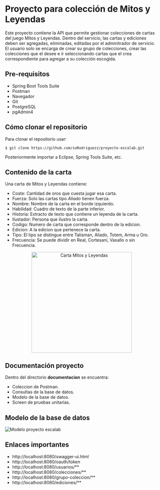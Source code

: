 # Proyecto para colección de Mitos y Leyendas

Este proyecto contiene la API que permite gestionar colecciones de cartas del juego Mitos y Leyendas. Dentro del servicio, las cartas y ediciones deben ser agregadas, eliminadas, editadas por el adminitrador de servicio. El usuario solo se encarga de crear su grupo de colecciones, crear las colecciones que el desee e ir seleccionando cartas que el crea correspondiente para agregar a su colección escogida. 

## Pre-requisitos
* Spring Boot Tools Suite
* Postman
* Navegador
* Git
* PostgreSQL
* pgAdmin4

## Cómo clonar el repositorio

Para clonar el repositorio usar:
```
$ git clone https://github.com/soRodriguezz/proyecto-escalab.git
```

Posteriormente importar a Eclipse, Spring Tools Suite, etc.

## Contenido de la carta

Una carta de Mitos y Leyendas contiene:
*  Coste: Cantidad de oros que cuesta jugar esa carta.
*  Fuerza: Solo las cartas tipo *Aliado* tienen fuerza.
*  Nombre: Nombre de la carta en el borde izquierdo.
*  Habilidad: Cuadro de texto de la parte inferior.
*  Historia: Extracto de texto que contiene un leyenda de la carta.
*  Ilustador: Persona que ilustro la carta.
*  Codigo: Numero de carta que corresponde dentro de la edicion.
*  Edicion: A la edicion que pertenece la carta.
*  Tipo: El tipo se distingue entre Talisman, Aliado, Totem, Arma u Oro.
*  Frecuencia: Se puede dividir en Real, Cortesani, Vasallo o sin Frecuencia.

<p align="center">
  <img align="center" src="https://i.imgur.com/bBmuWo2.jpg" width="330" title="Carta Mitos y Leyendas">
</p>

## Documentación proyecto

Dentro del directorio **documentacion** se encuentra:
* Coleccion de Postman.
* Consultas de la base de datos.
* Modelo de la base de datos.
* Screen de pruebas unitarias.

## Modelo de la base de datos

![Modelo proyecto escalab](https://i.imgur.com/fwAtMm3.png)

## Enlaces importantes

* http://localhost:8080/swagger-ui.html
* http://localhost:8080/oauth/token
* http://localhost:8080/usuarios/**
* http://localhost:8080/colecciones/**
* http://localhost:8080/grupo-coleccion/**
* http://localhost:8080/ediciones/**
